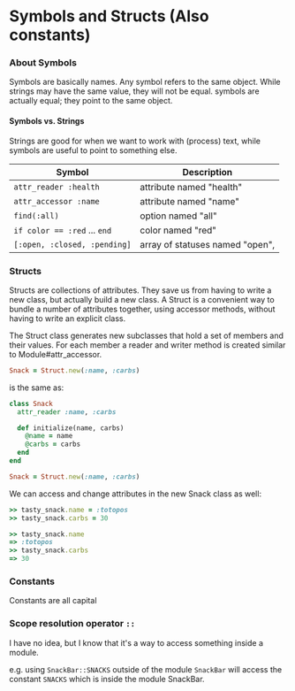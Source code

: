 # Symbols and Structs (Also constants)

### About Symbols
Symbols are basically names. Any symbol refers to the same object. While strings may have the same value, they will not be equal. symbols are actually equal; they point to the same object.

#### Symbols vs. Strings
Strings are good for when we want to work with (process) text, while symbols are useful to point to something else.


| Symbol | Description          |
| ------------- | ----------- |
| `attr_reader :health`      | attribute named "health"|
| `attr_accessor :name`     | attribute named "name"     |
| `find(:all)`  | option named "all" |
|`if color == :red` ... `end`| color named "red"|
|`[:open, :closed, :pending]`| array of statuses named "open", |


### Structs
Structs are collections of attributes. They save us from having to write a new class, but actually build a new class. A Struct is a convenient way to bundle a number of attributes together, using accessor methods, without having to write an explicit class.

The Struct class generates new subclasses that hold a set of members and their
values.  For each member a reader and writer method is created similar to
Module#attr_accessor.

```ruby
Snack = Struct.new(:name, :carbs)
```
is the same as:

```ruby
class Snack
  attr_reader :name, :carbs

  def initialize(name, carbs)
    @name = name
    @carbs = carbs
  end
end

Snack = Struct.new(:name, :carbs)
```
We can access and change attributes in the new Snack class as well:
```ruby
>> tasty_snack.name = :totopos
>> tasty_snack.carbs = 30

>> tasty_snack.name
=> :totopos
>> tasty_snack.carbs
=> 30
```


### Constants

Constants are all capital



### Scope resolution operator `::`
I have no idea, but I know that it's a way to access something inside a module.

e.g. using `SnackBar::SNACKS` outside of the module `SnackBar` will access the constant `SNACKS` which is inside the module SnackBar.
